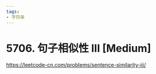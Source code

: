 ```yaml
---
tags:
- 字符串
---
```


# 5706. 句子相似性 III [Medium]

<https://leetcode-cn.com/problems/sentence-similarity-iii/>
